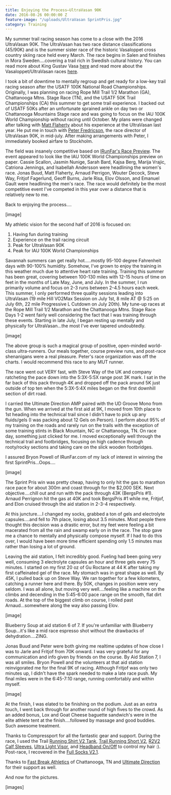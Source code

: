 ```yaml
---
title: Enjoying the Process—UltraVasan 90K
date: 2016-08-26 00:00:00 Z
feature-image: "/uploads/UltraVasan SprintPris.jpg"
category: Training
---
```


My summer trail racing season has come to a close with the 2016 UltraVasan 90K.  The UltraVasan has two race distance classifications (45/90K) and is the summer sister race of the historic Vasaloppet cross country skiing race held every March.  The race begins in Salen and finishes in Mora Sweden....covering a trail rich in Swedish cultural history.  You can read more about King Gustav Vasa [here](https://en.wikipedia.org/wiki/Gustav_I_of_Sweden) and read more about the Vasaloppet/UltraVasan races [here](http://www.vasaloppet.se/en/).

I took a bit of downtime to mentally regroup and get ready for a low-key trail racing season after the USATF 100K National Road Championships.  Originally, I was planning on racing Rope Mill Trail 1/2 Marathon (GA), Chattanooga Mtns. Stage Race (TN), and the USATF 50K Trail Championships (CA) this summer to get some trail experience.  I backed out of USATF 50Ks after an unfortunate sprained ankle on day two or Chattanooga Mountains Stage race and was going to focus on the IAU 100K World Championship without racing until October.  My plans were changed after talking with [Matt Flaherty](http://www.runflaherty.com/) about his experience at the UltraVasan last year.  He put me in touch with  [Peter Fredricson](https://www.facebook.com/peter.fredricson.1?hc_location=ufi), the race director of UltraVasan 90K, in mid-july.  After making arrangements with Peter, I immediately booked airfare to Stockholm.

The field was insanely competitive based on [IRunFar's Race Preview](http://www.irunfar.com/2016/08/2016-ultravasan-preview.html).  The event appeared to look like the IAU 100K World Championships preview on paper.  Cassie Scallon, Jasmin Nunige, Sarah Bard, Kajsa Berg, Marija Vrajic, Catriona Jennings, and Isabellah Andersson were headlining the women's race.  Jonas Buud, Matt Flaherty, Arnaud Perrigon, Wouter Decock, Steve Way, Fritjof Fagerlund, Geoff Burns, Jarle Risa, Elov Olsson, and Emanuel Gault were headlining the men's race.  The race would definitely be the most competitive event I've competed in this year over a distance that is relatively new to me.

Back to enjoying the process....

[image]

My athletic vision for the second half of 2016 is focused on:

1.  Having fun during training
2.  Experience on the trail racing circuit
3.  Peak for UltraVasan 90K
4.  Peak for IAU 100K World Championships

Savannah summers can get really hot.....mostly 95-100 degree Fahrenheit days with 90-100% humidity.  Somehow, I've grown to enjoy the training in this weather much due to attentive heart rate training.  Training this summer has been great, covering between 100-130 miles with 12-15 hours of time on feet in the months of Late May, June, and July.  In the summer, I run primarily volume and focus on 2-3 runs between 2-4.5 hours each week.  This summer, I only performed three quality sessions leading into UltraVasan (19 mile Hill VO2Max Session on July 1st, 8 mile AT @ 5:25 on July 6th, 22 mile Progressive L Cutdown on July 20th).  My tune-up races at the Rope Mill Trail 1/2 Marathon and the Chattanooga Mtns. Stage Race Days 1-2 went fairly well considering the fact that I was training through these events.  Starting in late July, I began resting up mentally and physically for UltraVasan...the most I've ever tapered undoubtedly.

[image]

The above group is such a magical group of positive, open-minded world-class ultra-runners.  Our meals together, course preview runs, and post-race shenanigans were a real pleasure.  Peter's race organization was off the charts.  I would recommend this race to any MUT runner.

The race went out VERY fast, with Steve Way of the UK and company ratcheting the pace down into the 5:3X-5:5X range post 3K mark.  I sat in the far back of this pack through 4K and dropped off the pack around 5K just outside of top ten when the 5:3X-5:4X miles began on the first downhill section of dirt road.

I carried the Ultimate Direction AMP paired with the UD Groove Mono from the gun.  When we arrived at the first aid at 9K, I moved from 10th place to 1st heading into the technical trail since I didn't have to pick up any fluids/gels (I was packing about 12 Gels on Person).  I perform about 95% of my training on the roads and rarely run on the trails with the exception of some training stints in Black Mountain, NC or Chattanooga, TN.  On race day, something just clicked for me.  I moved exceptionally well through the technical trail and footbridges, focusing on high cadence through rooty/rocky sections and taking care on the slick wooden footbridges.

I assured Bryon Powell of IRunFar.com of my lack of interest in winning the first SprintPris...Oops....

[image]

The Sprint Pris win was pretty cheap, having to only hit the gas to marathon race pace for about 300m and coast through for the $2,000 SEK.  Next objective....chill out and run with the pack through 43K (BergsPris #1).  Arnaud Perrignon hit the gas at 40K and took BergsPris #1 while me, Fritjof, and Elon cruised through the aid station in 2-3-4 respectively.

At this juncture....I changed my socks, grabbed a ton of gels and electrolyte capsules....and fell to 7th place, losing about 3.5 minutes.  Most people there thought this decision was a drastic error, but my feet were feeling a bit macerated from all the rain and swamp early on in the race.  The stop gave me a chance to mentally and physically compose myself.  If I had to do this over, I would have been more time efficient spending only 1.5 minutes max rather than losing a lot of ground.

Leaving the aid station, I felt incredibly good.  Fueling had been going very well, consuming 3 electrolyte capsules an hour and three gels every 75 minutes.  I started on my first 20 oz of Gu Roctane at 44 K after taking my first caffeinated gel of the race.  My stomach was in great shape as well.  By 45K, I pulled back up on Steve Way.  We ran together for a few kilometers, catching a runner here and there.  By 50K, changes in position were very seldom.  I was all alone, but moving very well....feeling like a machine on the climbs and decending in the 5:45-6:00 pace range on the smooth, flat dirt roads.  At the top of the biggest climb on course, I rolled past Arnaud...somewhere along the way also passing Elov.

[image]

Blueberry Soup at aid station 6 of 7.  If you're unfamiliar with Blueberry Soup...it's like a mid race espresso shot without the drawbacks of dehydration....ZING.

Jonas Buud and Peter were both giving me realtime updates of how close I was to Jarle and Fritjof from 70K onward.  I was very grateful for any communication and info given by friends on the course.  By Aid Station 7, I was all smiles.   Bryon Powell and the volunteers at that aid station reinvigorated me for the final 9K of racing.  Although Fritjof was only two minutes up, I didn't have the spark needed to make a late race push.  My final miles were in the 6:45-7:10 range, running comfortably and within myself.

[image]

At the finish, I was elated to be finishing on the podium.  Just as an extra touch, I went back through for another round of high fives to the crowd.  As an added bonus, Lox and Goat Cheese baguette sandwich's were in the elite athlete tent at the finish....followed by massage and good buddies.  Such awesome treatment.

Thanks to Compressport for all the fantastic gear and support.  During the race, I used the Trail [Running Shirt V2 Tank](http://www.compressport.com/product_detail/trail-shirttank-v2/?id_cat=22), [Trail Running Short V2](http://www.compressport.com/product_detail/trail-running-short-v2/?id_cat=22), [R2V2 Calf Sleeves](http://www.compressport.com/eshop/en/home/172-r2-v2.html), [Ultra Light Visor](http://www.compressport.com/product_detail/compressport-ultra-light-visor/?id_cat=22), and [Headband On/Off](http://www.compressport.com/eshop/en/home/59-headband-onoff.html) to control my hair :).  Post-race, I recovered in the [Full Socks V2.1](http://www.compressport.com/eshop/en/home/57-full-socks-v21.html).

Thanks to [Fast Break Athletics](http://www.fastbreakathletics.com/) of Chattanooga, TN and [Ultimate Direction](http://ultimatedirection.com/) for their support as well.

And now for the pictures.

[images]
